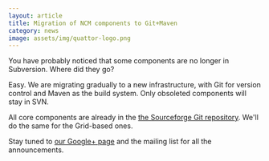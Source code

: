 ```yaml
---
layout: article
title: Migration of NCM components to Git+Maven
category: news
image: assets/img/quattor-logo.png
---
```


You have probably noticed that some components are no longer in
Subversion. Where did they go?

Easy. We are migrating gradually to a new infrastructure, with Git for
version control and Maven as the build system. Only obsoleted
components will stay in SVN.

All core components are already in the
[the Sourceforge Git repository](git://quattor.git.sourceforge.net/gitroot/quattor/core-ncm-components). We'll do the same for the Grid-based ones.

Stay tuned to
[our Google+ page](https://plus.google.com/u/0/b/106108753304191902209/106108753304191902209/posts)
and the mailing list for all the announcements.
